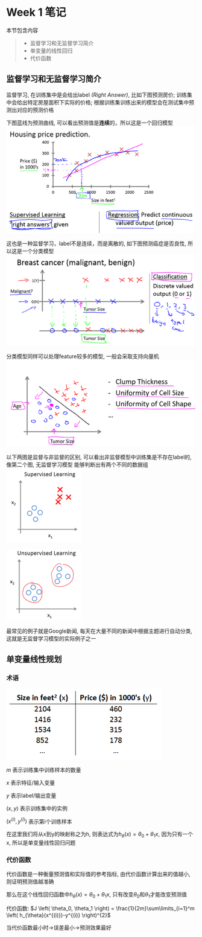 # Week 1 笔记

本节包含内容

> * 监督学习和无监督学习简介
> * 单变量的线性回归
> * 代价函数

## 监督学习和无监督学习简介

监督学习, 在训练集中是会给出label *(Right Answer)*, 比如下图预测房价; 训练集中会给出特定房屋面积下实际的价格;
根据训练集训练出来的模型会在测试集中预测出对应的预测价格

下图蓝线为预测曲线, 可以看出预测值是**连续**的，所以这是一个回归模型
![监督学习举例](images/2d99281dfc992452c9d32e022ce71161.png)

这也是一种监督学习，label不是连续，而是离散的, 如下图预测癌症是否良性, 所以这是一个分类模型
![监督学习举例2](images/4f80108ebbb6707d39b7a6da4d2a7a4e.png)

分类模型同样可以处理feature较多的模型, 一般会采取支持向量机
![监督学习举例3](images/c34fa10153f223aa955d6717663a9f91.png)

以下两图是监督与非监督的区别, 可以看出非监督模型中训练集是不存在label的, 像第二个图, 无监督学习模型
能够判断出有两个不同的数据组
![监督与非监督对比](images/0c93b5efd5fd5601ed475d2c8a0e6dcd.png)

![监督与非监督对比2](images/94f0b1d26de3923fc4ae934ec05c66ab.png)

最常见的例子就是Google新闻, 每天在大量不同的新闻中根据主题进行自动分类, 这就是无监督学习模型的实际例子之一

## 单变量线性规划

### 术语

![房价面积与价格](images/44c68412e65e62686a96ad16f278571f.png)

$m$ 表示训练集中训练样本的数量

$x$ 表示特征/输入变量

$y$ 表示label/输出变量

$(x, y)$ 表示训练集中的实例

$(x^{(i)}, y^{(i)})$ 表示第i个训练样本

在这里我们将从x到y的映射称之为h, 则表达式为$h_{\theta}(x)=\theta_{0}+\theta_{1}x$, 因为只有一个x, 所以是单变量线性回归问题

### 代价函数

代价函数是一种衡量预测值和实际值的参考指标, 由代价函数计算出来的值越小, 则证明预测值越准确

那么在这个线性回归函数中$h_{\theta}(x)=\theta_{0}+\theta_{1}x$, 只有改变$\theta_{0}$和$\theta_{1}$才能改变预测值

代价函数: $J \left( \theta_0, \theta_1 \right) = \frac{1}{2m}\sum\limits_{i=1}^m \left( h_{\theta}(x^{(i)})-y^{(i)} \right)^{2}$

当代价函数最小时->误差最小->预测效果最好
